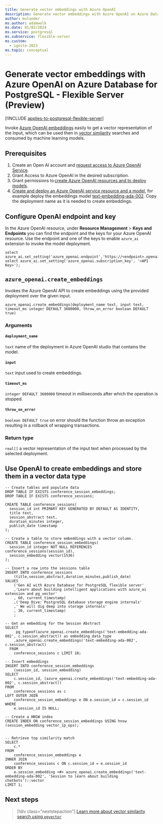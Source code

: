 ```yaml
---
title: Generate vector embeddings with Azure OpenAI
description: Generate vector embeddings with Azure OpenAI on Azure Database for PostgreSQL - Flexible Server.
author: mulander
ms.author: adamwolk
ms.date: 01/02/2024
ms.service: postgresql
ms.subservice: flexible-server
ms.custom:
  - ignite-2023
ms.topic: conceptual
---
```


# Generate vector embeddings with Azure OpenAI on Azure Database for PostgreSQL - Flexible Server (Preview)

[!INCLUDE [applies-to-postgresql-flexible-server](../includes/applies-to-postgresql-flexible-server.md)]

Invoke [Azure OpenAI embeddings](../../ai-services/openai/reference.md#embeddings) easily to get a vector representation of the input, which can be used then in [vector similarity](./how-to-use-pgvector.md#vector-similarity) searches and consumed by machine learning models.

## Prerequisites

1. Create an Open AI account and [request access to Azure OpenAI Service](https://aka.ms/oai/access).
1. Grant Access to Azure OpenAI in the desired subscription.
1. Grant permissions to [create Azure OpenAI resources and to deploy models](../../ai-services/openai/how-to/role-based-access-control.md).
1. [Create and deploy an Azure OpenAI service resource and a model](../../ai-services/openai/how-to/create-resource.md), for example deploy the embeddings model [text-embedding-ada-002](../../ai-services/openai/concepts/models.md#embeddings-models). Copy the deployment name as it is needed to create embeddings. 
## Configure OpenAI endpoint and key

In the Azure OpenAI resource, under **Resource Management** > **Keys and Endpoints** you can find the endpoint and the keys for your Azure OpenAI resource. Use the endpoint and one of the keys to enable `azure_ai` extension to invoke the model deployment.

```postgresql
select azure_ai.set_setting('azure_openai.endpoint','https://<endpoint>.openai.azure.com'); 
select azure_ai.set_setting('azure_openai.subscription_key', '<API Key>'); 
```

## `azure_openai.create_embeddings`

Invokes the Azure OpenAI API to create embeddings using the provided deployment over the given input.

```postgresql
azure_openai.create_embeddings(deployment_name text, input text, timeout_ms integer DEFAULT 3600000, throw_on_error boolean DEFAULT true)
```

### Arguments

#### `deployment_name`

`text` name of the deployment in Azure OpenAI studio that contains the model.

#### `input`

`text` input used to create embeddings.

#### `timeout_ms`

`integer DEFAULT 3600000` timeout in milliseconds after which the operation is stopped.

#### `throw_on_error`

`boolean DEFAULT true` on error should the function throw an exception resulting in a rollback of wrapping transactions.

### Return type

`real[]` a vector representation of the input text when processed by the selected deployment.

## Use OpenAI to create embeddings and store them in a vector data type

```postgresql
-- Create tables and populate data
DROP TABLE IF EXISTS conference_session_embeddings;
DROP TABLE IF EXISTS conference_sessions;

CREATE TABLE conference_sessions(
  session_id int PRIMARY KEY GENERATED BY DEFAULT AS IDENTITY,
  title text,
  session_abstract text,
  duration_minutes integer,
  publish_date timestamp
);

-- Create a table to store embeddings with a vector column.
CREATE TABLE conference_session_embeddings(
  session_id integer NOT NULL REFERENCES conference_sessions(session_id),
  session_embedding vector(1536)
);

-- Insert a row into the sessions table
INSERT INTO conference_sessions
    (title,session_abstract,duration_minutes,publish_date) 
VALUES
    ('Gen AI with Azure Database for PostgreSQL flexible server'
    ,'Learn about building intelligent applications with azure_ai extension and pg_vector' 
    , 60, current_timestamp)
    ,('Deep Dive: PostgreSQL database storage engine internals'
    ,' We will dig deep into storage internals'
    , 30, current_timestamp)
    ;

-- Get an embedding for the Session Abstract
SELECT
     pg_typeof(azure_openai.create_embeddings('text-embedding-ada-002', c.session_abstract)) as embedding_data_type
    ,azure_openai.create_embeddings('text-embedding-ada-002', c.session_abstract)
  FROM
    conference_sessions c LIMIT 10;

-- Insert embeddings 
INSERT INTO conference_session_embeddings
    (session_id, session_embedding)
SELECT
    c.session_id, (azure_openai.create_embeddings('text-embedding-ada-002', c.session_abstract))
FROM
    conference_sessions as c  
LEFT OUTER JOIN
    conference_session_embeddings e ON e.session_id = c.session_id
WHERE
    e.session_id IS NULL;

-- Create a HNSW index
CREATE INDEX ON conference_session_embeddings USING hnsw (session_embedding vector_ip_ops);


-- Retrieve top similarity match
SELECT
    c.*
FROM
    conference_session_embeddings e
INNER JOIN
    conference_sessions c ON c.session_id = e.session_id
ORDER BY
    e.session_embedding <#> azure_openai.create_embeddings('text-embedding-ada-002', 'Session to learn about building chatbots')::vector
LIMIT 1;

```

## Next steps

> [!div class="nextstepaction"]
> [Learn more about vector similarity search using `pgvector`](./how-to-use-pgvector.md)
